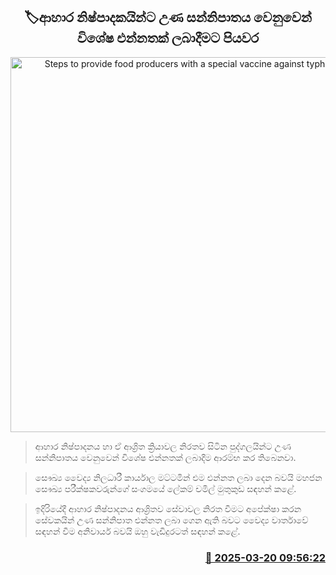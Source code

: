 <p align='center'><b><h2 align='center' title='Steps to provide food producers with a special vaccine against typhoid fever'>🏷ආහාර නිෂ්පාදකයින්ට උණ සන්නිපාතය වෙනුවෙන් විශේෂ එන්නතක් ලබාදීමට පියවර</h2></b></p>
<p align='center'><img src='https://helakuru.sgp1.cdn.digitaloceanspaces.com/esana/images/lib/injection-g.jpg' width='600' alt='Steps to provide food producers with a special vaccine against typhoid fever'></p>

> ආහාර නිෂ්පාදනය හා ඒ ආශ්‍රිත ක්‍රියාවල නිරතව සිටින පුද්ගලයින්ට උණ සන්නිපාතය වෙනුවෙන් විශේෂ එන්නතක් ලබාදීම ආරම්භ කර තිබෙනවා.

> සෞඛ්‍ය වෛද්‍ය නිලධාරී කාර්යාල මට්ටමින් එම එන්නත ලබා දෙන බවයි මහජන සෞඛ්‍ය පරීක්ෂකවරුන්ගේ සංගමයේ ලේකම් චමිල් මුතුකුඩ සඳහන් කළේ.

> ඉදිරියේදී ආහාර නිෂ්පාදනය ආශ්‍රිතව සේවාවල නිරත වීමට අපේක්ෂා කරන සේවකයින් උණ සන්නිපාත එන්නත ලබා ගෙන ඇති බවට වෛද්‍ය වාර්තාවේ සඳහන් වීම අනිවාර්ය බවයි ඔහු වැඩිදුරටත් සඳහන් කළේ.



<h3 align='right'><a href='https://www.helakuru.lk/esana/p/108480/'>📅 2025-03-20 09:56:22</a></h3>
